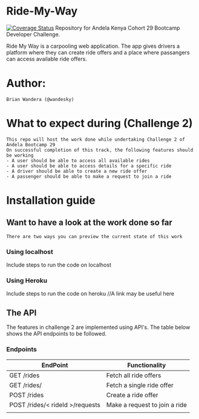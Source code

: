 # Ride-My-Way
[![Coverage Status](https://coveralls.io/repos/github/wandesky/lets-ride/badge.svg?branch=develop)](https://coveralls.io/github/wandesky/lets-ride?branch=develop)
Repository for Andela Kenya Cohort 29 Bootcamp Developer Challenge.

Ride My Way is a carpooling web application.
The app gives drivers a platform where they can create ride offers and a place where passangers can access available ride offers.

# Author:
    Brian Wandera (@wandesky)

# What to expect during (Challenge 2)
    This repo will host the work done while undertaking Challenge 2 of Andela Bootcamp 29
    On successful completion of this track, the following features should be working
    - A user should be able to access all available rides
    - A user should be able to access details for a specific ride
    - A driver should be able to create a new ride offer
    - A passenger should be able to make a request to join a ride

# Installation guide
## Want to have a look at the work done so far

    There are two ways you can preview the current state of this work
### Using localhost
Include steps to run the code on localhost
### Using Heroku 
Include steps to run the code on heroku //A link may be useful here


## The API
The features in challenge 2 are implemented using API's. The table below shows the API endpoints to be followed.
### Endpoints

| EndPoint | Functionality |
| ------------- | ------------- |
| GET /rides | Fetch all ride offers  |
| GET /rides/<rideId> | Fetch a single ride offer  |
| POST /rides | Create a ride offer |
| POST /rides/< rideId >/requests | Make a request to join a ride |
|  |  |
